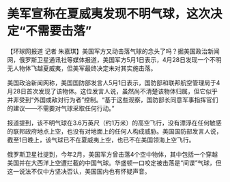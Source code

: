 # 美军宣称在夏威夷发现不明气球，这次决定“不需要击落”

【环球网报道 记者
朱嘉琪】美国军方又动击落气球的念头了吗？据美国政治新闻网，俄罗斯卫星通讯社等媒体报道，美国军方5月1日表示，4月28日发现一个不明无人物体飞越夏威夷，但美军最终决定未对其实施击落。

美国政治新闻网称，美国国防部发言人5月1日表示，国防部和联邦航空管理局于4月28日首次发现了该物体。这位发言人说，虽然尚不清楚该物体归属，但它似乎并非受到“外国或敌对行为者”控制。“基于这些观察，国防部长同意军事指挥官们的建议——不需要对气球采取任何行动。”

报道提到，该不明气球在3.6万英尺（约1万米）的高空飞行，没有漂浮在任何敏感的联邦政府地点上空，也没有对地面上的任何人构成威胁。美国国防部发言人说，截至1日晚上，该气球已不在夏威夷上空，也已不在美国领海上空飞行。

俄罗斯卫星社提到，今年2月，美国军方曾击落4个空中物体，其中包括一个穿越美国并在大西洋上空遭拦截的中国气球。华盛顿一口咬定被击落是“间谍”气球，但这一说法不仅中方坚决否认，美国国内也有怀疑声音。


